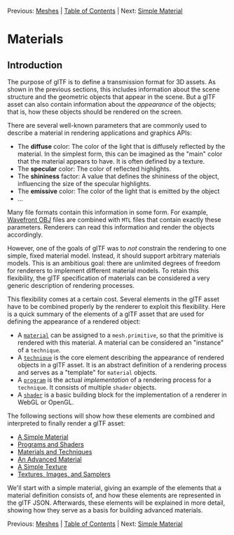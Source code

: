 Previous: [Meshes](gltfTutorial_009_Meshes.md) | [Table of Contents](README.md) | Next: [Simple Material](gltfTutorial_011_SimpleMaterial.md)

# Materials

## Introduction

The purpose of glTF is to define a transmission format for 3D assets. As shown in the previous sections, this includes information about the scene structure and the geometric objects that appear in the scene. But a glTF asset can also contain information about the *appearance* of the objects; that is, how these objects should be rendered on the screen.

There are several well-known parameters that are commonly used to describe a material in rendering applications and graphics APIs:

* The **diffuse** color: The color of the light that is diffusely reflected by the material. In the simplest form, this can be imagined as the "main" color that the material appears to have. It is often defined by a texture.
* The **specular** color: The color of reflected highlights.
* The **shininess** factor: A value that defines the shininess of the object, influencing the size of the specular highlights.
* The **emissive** color: The color of the light that is emitted by the object
* ...

Many file formats contain this information in some form. For example, [Wavefront OBJ](https://en.wikipedia.org/wiki/Wavefront_.obj_file) files are combined with `MTL` files that contain exactly these parameters. Renderers can read this information and render the objects accordingly.

However, one of the goals of glTF was to *not* constrain the rendering to one simple, fixed material model. Instead, it should support arbitrary materials models. This is an ambitious goal: there are unlimited degrees of freedom for renderers to implement different material models. To retain this flexibility, the glTF specification of materials can be considered a very generic description of rendering processes.

This flexibility comes at a certain cost. Several elements in the glTF asset have to be combined properly by the renderer to exploit this flexibility. Here is a quick summary of the elements of a glTF asset that are used for defining the appearance of a rendered object:

- A [`material`](https://github.com/KhronosGroup/glTF/tree/master/specification#reference-material) can be assigned to a `mesh.primitive`, so that the primitive is rendered with this material. A material can be considered an "instance" of a `technique`.
- A [`technique`](https://github.com/KhronosGroup/glTF/tree/master/specification#reference-technique) is the core element describing the appearance of rendered objects in a glTF asset. It is an abstract definition of a rendering process and serves as a "template" for `material` objects.
- A [`program`](https://github.com/KhronosGroup/glTF/tree/master/specification#reference-program) is the actual *implementation* of a rendering process for a `technique`. It consists of multiple `shader` objects.
- A [`shader`](https://github.com/KhronosGroup/glTF/tree/master/specification#reference-shader) is a basic building block for the implementation of a renderer in WebGL or OpenGL.

The following sections will show how these elements are combined and interpreted to finally render a glTF asset:

- [A Simple Material](gltfTutorial_011_SimpleMaterial.md)
- [Programs and Shaders](gltfTutorial_012_ProgramsShaders.md)
- [Materials and Techniques](gltfTutorial_013_MaterialsTechniques.md)
- [An Advanced Material](gltfTutorial_014_AdvancedMaterial.md)
- [A Simple Texture](gltfTutorial_015_SimpleTexture.md)
- [Textures, Images, and Samplers](gltfTutorial_016_TexturesImagesSamplers.md)

We'll start with a simple material, giving an example of the elements that a material definition consists of, and how these elements are represented in the glTF JSON. Afterwards, these elements will be explained in more detail, showing how they serve as a basis for building advanced materials.


Previous: [Meshes](gltfTutorial_009_Meshes.md) | [Table of Contents](README.md) | Next: [Simple Material](gltfTutorial_011_SimpleMaterial.md)
